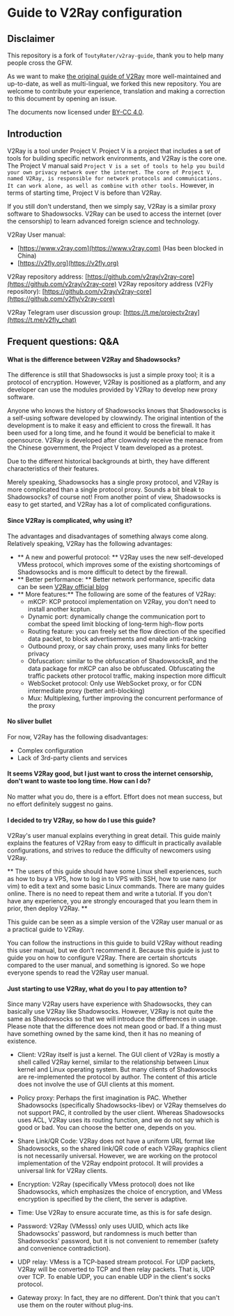 # Guide to V2Ray configuration

## Disclaimer

This repository is a fork of `ToutyRater/v2ray-guide`, thank you to help many people cross the GFW.

As we want to make [the original guide of V2Ray](https://github.com/ToutyRater/v2ray-guide) more well-maintained and up-to-date, as well as multi-lingual, we forked this new repository. You are welcome to contribute your experience, translation and making a correction to this document by opening an issue.

The documents now licensed under [BY-CC 4.0](`LICENSE.md`).

## Introduction

V2Ray is a tool under Project V. Project V is a project that includes a set of tools for building specific network environments, and V2Ray is the core one. The Project V manual said `Project V is a set of tools to help you build your own privacy network over the internet. The core of Project V, named V2Ray, is responsible for network protocols and communications. It can work alone, as well as combine with other tools.` However, in terms of starting time, Project V is before than V2Ray.

If you still don't understand, then we simply say, V2Ray is a similar proxy software to Shadowsocks. V2Ray can be used to access the internet (over the censorship) to learn advanced foreign science and technology.

V2Ray User manual:
 - [https://www.v2ray.com](https://www.v2ray.com) (Has been blocked in China)
 - [https://v2fly.org](https://v2fly.org)

V2Ray repository address: [https://github.com/v2ray/v2ray-core](https://github.com/v2ray/v2ray-core)
V2Ray repository address (V2Fly repository): [https://github.com/v2ray/v2ray-core](https://github.com/v2fly/v2ray-core)

V2Ray Telegram user discussion group: [https://t.me/projectv2ray](https://t.me/v2fly_chat)


## Frequent questions: Q&A


#### What is the difference between V2Ray and Shadowsocks?

The difference is still that Shadowsocks is just a simple proxy tool; it is a protocol of encryption. However, V2Ray is positioned as a platform, and any developer can use the modules provided by V2Ray to develop new proxy software.

Anyone who knows the history of Shadowsocks knows that Shadowsocks is a self-using software developed by clowwindy. The original intention of the development is to make it easy and efficient to cross the firewall. It has been used for a long time, and he found it would be beneficial to make it opensource. V2Ray is developed after clowwindy receive the menace from the Chinese government, the Project V team developed as a protest. 

Due to the different historical backgrounds at birth, they have different characteristics of their features.

Merely speaking, Shadowsocks has a single proxy protocol, and V2Ray is more complicated than a single protocol proxy. Sounds a bit bleak to Shadowsocks? of course not! From another point of view, Shadowsocks is easy to get started, and V2Ray has a lot of complicated configurations.

#### Since V2Ray is complicated, why using it?

The advantages and disadvantages of something always come along. Relatively speaking, V2Ray has the following advantages:

* ** A new and powerful protocol: ** V2Ray uses the new self-developed VMess protocol, which improves some of the existing shortcomings of Shadowsocks and is more difficult to detect by the firewall.
* ** Better performance: ** Better network performance, specific data can be seen [V2Ray official blog](https://steemit.com/cn/@v2ray/3cjiux)
* ** More features:** The following are some of the features of V2Ray:
    * mKCP: KCP protocol implementation on V2Ray, you don't need to install another kcptun.
    * Dynamic port: dynamically change the communication port to combat the speed limit blocking of long-term high-flow ports
    * Routing feature: you can freely set the flow direction of the specified data packet, to block advertisements and enable anti-tracking
    * Outbound proxy, or say chain proxy, uses many links for better privacy
    * Obfuscation: similar to the obfuscation of ShadowsocksR, and the data package for mKCP can also be obfuscated. Obfuscating the traffic packets other protocol traffic, making inspection more difficult
    * WebSocket protocol: Only use WebSocket proxy, or for CDN intermediate proxy (better anti-blocking)
    * Mux: Multiplexing, further improving the concurrent performance of the proxy

#### No sliver bullet

For now, V2Ray has the following disadvantages:
- Complex configuration
- Lack of 3rd-party clients and services

#### It seems V2Ray good, but I just want to cross the internet censorship, don't want to waste too long time. How can I do?

No matter what you do, there is a effort. Effort does not mean success, but no effort definitely suggest no gains.

#### I decided to try V2Ray, so how do I use this guide?

V2Ray's user manual explains everything in great detail. This guide mainly explains the features of V2Ray from easy to difficult in practically available configurations, and strives to reduce the difficulty of newcomers using V2Ray.

** The users of this guide should have some Linux shell experiences, such as how to buy a VPS, how to log in to VPS with SSH, how to use nano (or vim) to edit a text and some basic Linux commands. There are many guides online. There is no need to repeat them and write a tutorial. If you don't have any experience, you are strongly encouraged that you learn them in prior, then deploy V2Ray. **

This guide can be seen as a simple version of the V2Ray user manual or as a practical guide to V2Ray.

You can follow the instructions in this guide to build V2Ray without reading this user manual, but we don't recommend it. Because this guide is just to guide you on how to configure V2Ray. There are certain shortcuts compared to the user manual, and something is ignored. So we hope everyone spends to read the V2Ray user manual.

#### Just starting to use V2Ray, what do you I to pay attention to?

Since many V2Ray users have experience with Shadowsocks, they can basically use V2Ray like Shadowsocks. However, V2Ray is not quite the same as Shadowsocks so that we will introduce the differences in usage. Please note that the difference does not mean good or bad. If a thing must have something owned by the same kind, then it has no meaning of existence.

- Client: V2Ray itself is just a kernel. The GUI client of V2Ray is mostly a shell called V2Ray kernel, similar to the relationship between Linux kernel and Linux operating system. But many clients of Shadowsocks are re-implemented the protocol by author. The content of this article does not involve the use of GUI clients at this moment.
- Policy proxy: Perhaps the first imagination is PAC. Whether Shadowsocks (specifically Shadowsocks-libev) or V2Ray themselves do not support PAC, it controlled by the user client. Whereas Shadowsocks uses ACL, V2Ray uses its routing function, and we do not say which is good or bad. You can choose the better one, depends on you.

- Share Link/QR Code: V2Ray does not have a uniform URL format like Shadowsocks, so the shared link/QR code of each V2Ray graphics client is not necessarily universal. However, we are working on the protocol implementation of the V2Ray endpoint protocol. It will provides a universal link for V2Ray clients.
- Encryption: V2Ray (specifically VMess protocol) does not like Shadowsocks, which emphasizes the choice of encryption, and VMess encryption is specified by the client, the server is adaptive.
- Time: Use V2Ray to ensure accurate time, as this is for safe design.
- Password: V2Ray (VMesss) only uses UUID, which acts like Shadowsocks' password, but randomness is much better than Shadowsocks' password, but it is not convenient to remember (safety and convenience contradiction).
- UDP relay: VMess is a TCP-based stream protocol. For UDP packets, V2Ray will be converted to TCP and then relay packets. That is, UDP over TCP. To enable UDP, you can enable UDP in the client's socks protocol.
- Gateway proxy: In fact, they are no different. Don't think that you can't use them on the router without plug-ins.
